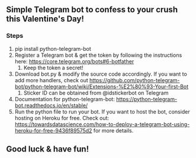 ## Simple Telegram bot to confess to your crush this Valentine's Day!

### Steps
1. pip install python-telegram-bot
2. Register a Telegram bot & get the token by following the instructions here: https://core.telegram.org/bots#6-botfather
    1. Keep the token a secret!
3.  Download bot.py & modify the source code accordingly. If you want to add more handlers, check out https://github.com/python-telegram-bot/python-telegram-bot/wiki/Extensions-%E2%80%93-Your-first-Bot
    1. Sticker ID can be obtained from @idstickerbot on Telegram
5.  Documentation for python-telegram-bot: https://python-telegram-bot.readthedocs.io/en/stable/
6.  Run the python file to run your bot. If you want to host the bot, consider hosting on Heroku for free. Check out: https://towardsdatascience.com/how-to-deploy-a-telegram-bot-using-heroku-for-free-9436f89575d2 for more details.

## Good luck & have fun!

